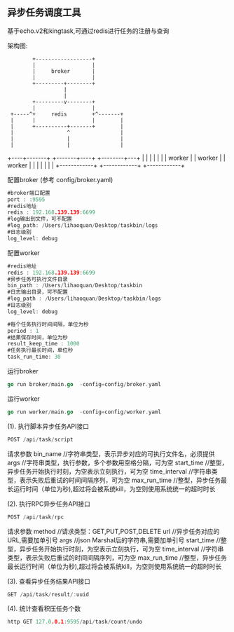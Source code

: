## 异步任务调度工具

基于echo.v2和kingtask,可通过redis进行任务的注册与查询

架构图:

            +------------------+
            |                  |
            |     broker       |
            |                  |
            +---------+--------+
                      |
                      |
            +---------v--------+
            |                  |
     +-----^+     redis        +^-------+
     |      |                  |        |
     |      +----------+-------+        |
     |                 ^                |
     |                 |                |
     |                 |                |
+----+-------+ +-------+----+  +--------+---+
|            | |            |  |            |
|   worker   | |   worker   |  |   worker   |
|            | |            |  |            |
+------------+ +------------+  +------------+

配置broker (参考 config/broker.yaml)
```go
#broker端口配置
port : :9595
#redis地址
redis : 192.168.139.139:6699
#log输出到文件，可不配置
#log_path: /Users/lihaoquan/Desktop/taskbin/logs
#日志级别
log_level: debug
```

配置worker
```go
#redis地址
redis : 192.168.139.139:6699
#异步任务可执行文件目录
bin_path : /Users/lihaoquan/Desktop/taskbin
#日志输出目录，可不配置
#log_path : /Users/lihaoquan/Desktop/taskbin/logs
#日志级别
log_level: debug

#每个任务执行时间间隔，单位为秒
period : 1
#结果保存时间，单位为秒
result_keep_time : 1000
#任务执行最长时间，单位秒
task_run_time: 30
```

运行broker
```go
go run broker/main.go  -config=config/broker.yaml
```

运行worker
```go
go run worker/main.go  -config=config/worker.yaml
```


(1). 执行脚本异步任务API接口
```go
POST /api/task/script
```

请求参数
bin_name //字符串类型，表示异步对应的可执行文件名，必须提供
args //字符串类型，执行参数，多个参数用空格分隔，可为空
start_time //整型，异步任务开始执行时刻，为空表示立刻执行，可为空
time_interval //字符串类型，表示失败后重试的时间间隔序列，可为空
max_run_time //整型，异步任务最长运行时间（单位为秒),超过将会被系统kill，为空则使用系统统一的超时时长


(2). 执行RPC异步任务API接口
```go
POST /api/task/rpc
```
请求参数
method //请求类型：GET,PUT,POST,DELETE
url //异步任务对应的URL,需要加单引号
args //json Marshal后的字符串,需要加单引号
start_time //整型，异步任务开始执行时刻，为空表示立刻执行，可为空
time_interval //字符串类型，表示失败后重试的时间间隔序列，可为空
max_run_time //整型，异步任务最长运行时间（单位为秒),超过将会被系统kill，为空则使用系统统一的超时时长


(3). 查看异步任务结果API接口
```go
GET /api/task/result/:uuid
```
(4). 统计查看积压任务个数
```go
http GET 127.0.0.1:9595/api/task/count/undo
```
